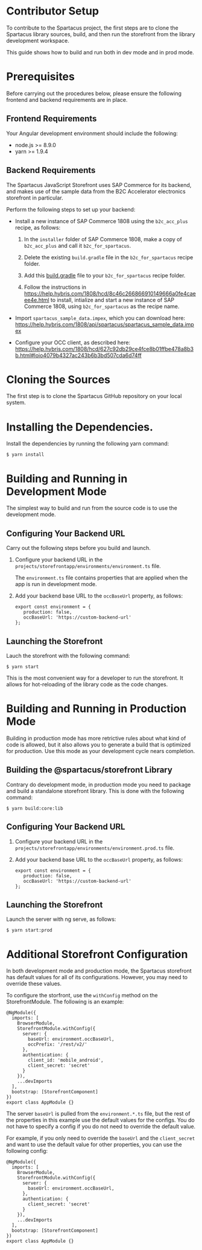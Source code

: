 # Contributor Setup

To contribute to the Spartacus project, the first steps are to clone the Spartacus library sources, build, and then run the storefront from the library development workspace.

This guide shows how to build and run both in dev mode and in prod mode.

# Prerequisites

Before carrying out the procedures below, please ensure the following frontend and backend requirements are in place.

## Frontend Requirements

Your Angular development environment should include the following:

- node.js >= 8.9.0
- yarn >= 1.9.4

## Backend Requirements

The Spartacus JavaScript Storefront uses SAP Commerce for its backend, and makes use of the sample data from the B2C Accelerator electronics storefront in particular.

Perform the following steps to set up your backend:

- Install a new instance of SAP Commerce 1808 using the `b2c_acc_plus` recipe, as follows:

   1. In the `installer` folder of SAP Commerce 1808, make a copy of `b2c_acc_plus` and call it `b2c_for_spartacus`.

   2. Delete the existing `build.gradle` file in the `b2c_for_spartacus` recipe folder. 

   3. Add this [build.gradle](assets/build.gradle) file to your `b2c_for_spartacus` recipe folder.

   4. Follow the instructions in https://help.hybris.com/1808/hcd/8c46c266866910149666a0fe4caeee4e.html to install, intialize and start a new instance of SAP Commerce 1808, using `b2c_for_spartacus` as the recipe name.

- Import `spartacus_sample_data.impex`, which you can download here: https://help.hybris.com/1808/api/spartacus/spartacus_sample_data.impex
- Configure your OCC client, as described here: https://help.hybris.com/1808/hcd/627c92db29ce4fce8b01ffbe478a8b3b.html#loio4079b4327ac243b6b3bd507cda6d74ff

# Cloning the Sources

The first step is to clone the Spartacus GitHub repository on your local system.

# Installing the Dependencies.

Install the dependencies by running the following yarn command:

```
$ yarn install
```

# Building and Running in Development Mode

The simplest way to build and run from the source code is to use the development mode.

## Configuring Your Backend URL

Carry out the following steps before you build and launch.

1. Configure your backend URL in the `projects/storefrontapp/environments/environment.ts` file.

   The `environment.ts` file contains properties that are applied when the app is run in development mode.

2. Add your backend base URL to the `occBaseUrl` property, as follows:

   ```
   export const environment = {
      production: false,
      occBaseUrl: 'https://custom-backend-url'
   };
   ```

## Launching the Storefront

Lauch the storefront with the following command:

```
$ yarn start
```

This is the most convenient way for a developer to run the storefront. It allows for hot-reloading of the library code as the code changes.

# Building and Running in Production Mode

Building in production mode has more retrictive rules about what kind of code is allowed, but it also allows you to generate a build that is optimized for production. Use this mode as your development cycle nears completion.

## Building the @spartacus/storefront Library

Contrary do development mode, in production mode you need to package and build a standalone storefront library. This is done with the following command:

```
$ yarn build:core:lib
```

## Configuring Your Backend URL

1. Configure your backend URL in the `projects/storefrontapp/environments/environment.prod.ts` file.

2. Add your backend base URL to the `occBaseUrl` property, as follows:

   ```
   export const environment = {
      production: false,
      occBaseUrl: 'https://custom-backend-url'
   };
   ```

## Launching the Storefront

Launch the server with ng serve, as follows:

```
$ yarn start:prod
```

# Additional Storefront Configuration

In both development mode and production mode, the Spartacus storefront has default values for all of its configurations. However, you may need to override these values.

To configure the storfront, use the `withConfig` method on the StorefrontModule. The following is an example:

```
@NgModule({
  imports: [
    BrowserModule,
    StorefrontModule.withConfig({
      server: {
        baseUrl: environment.occBaseUrl,
        occPrefix: '/rest/v2/'
      },
      authentication: {
        client_id: 'mobile_android',
        client_secret: 'secret'
      }
    }),
    ...devImports
  ],
  bootstrap: [StorefrontComponent]
})
export class AppModule {}
```

The server `baseUrl` is pulled from the `environment.*.ts` file, but the rest of the properties in this example use the default values for the configs. You do not have to specify a config if you do not need to override the default value.

For example, if you only need to override the `baseUrl` and the `client_secret` and want to use the default value for other properties, you can use the following config:

```
@NgModule({
  imports: [
    BrowserModule,
    StorefrontModule.withConfig({
      server: {
        baseUrl: environment.occBaseUrl,
      },
      authentication: {
        client_secret: 'secret'
      }
    }),
    ...devImports
  ],
  bootstrap: [StorefrontComponent]
})
export class AppModule {}
```
